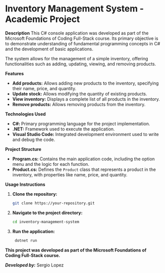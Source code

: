 # Inventory Management System - Academic Project

**Description**
This C# console application was developed as part of the Microsoft Foundations of Coding Full-Stack course. Its primary objective is to demonstrate understanding of fundamental programming concepts in C# and the development of basic applications. 

The system allows for the management of a simple inventory, offering functionalities such as adding, updating, viewing, and removing products.

**Features**
* **Add products:** Allows adding new products to the inventory, specifying their name, price, and quantity.
* **Update stock:** Allows modifying the quantity of existing products.
* **View inventory:** Displays a complete list of all products in the inventory.
* **Remove products:** Allows removing products from the inventory.

**Technologies Used**
* **C#:** Primary programming language for the project implementation.
* **.NET:** Framework used to execute the application.
* **Visual Studio Code:** Integrated development environment used to write and debug the code.

**Project Structure**
* **Program.cs:** Contains the main application code, including the option menu and the logic for each function.
* **Product.cs:** Defines the `Product` class that represents a product in the inventory, with properties like name, price, and quantity.

**Usage Instructions**
1. **Clone the repository:**
   ```bash
   git clone https://your-repository.git
2. **Navigate to the project directory:**
   ```bash
   cd inventory-management-system
3. **Run the application:**
   ```bash
    dotnet run

****This project was developed as part of the Microsoft Foundations of Coding Full-Stack course.****

*****Developed by:***** Sergio Lopez